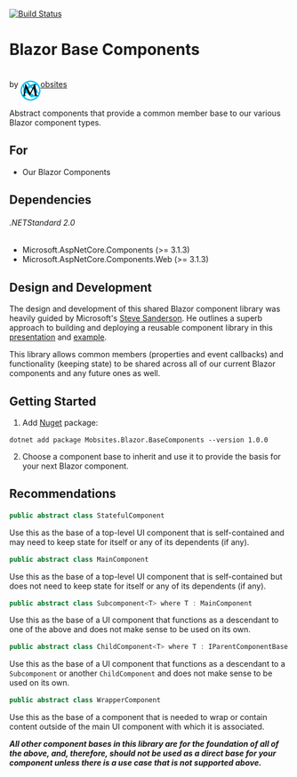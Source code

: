 [![Build Status](https://dev.azure.com/Mobsites-US/Blazor%20Base%20Components/_apis/build/status/Build?branchName=master)](https://dev.azure.com/Mobsites-US/Blazor%20Base%20Components/_build/latest?definitionId=9&branchName=master)

# Blazor Base Components
by <a href="https://www.mobsites.com"><img align="center" src="./src/assets/mobsites-logo.png" width="36" height="36" style="padding-top: 20px;" />obsites</a>

Abstract components that provide a common member base to our various Blazor component types.

## For
* Our Blazor Components

## Dependencies

###### .NETStandard 2.0
* Microsoft.AspNetCore.Components (>= 3.1.3)
* Microsoft.AspNetCore.Components.Web (>= 3.1.3)

## Design and Development
The design and development of this shared Blazor component library was heavily guided by Microsoft's [Steve Sanderson](https://blog.stevensanderson.com/). He outlines a superb approach to building and deploying a reusable component library in this [presentation](https://youtu.be/QnBYmTpugz0) and [example](https://github.com/SteveSandersonMS/presentation-2020-01-NdcBlazorComponentLibraries).

This library allows common members (properties and event callbacks) and functionality (keeping state) to be shared across all of our current Blazor components and any future ones as well.

## Getting Started
1. Add [Nuget](https://www.nuget.org/packages/Mobsites.Blazor.BaseComponents/) package:

```shell
dotnet add package Mobsites.Blazor.BaseComponents --version 1.0.0
```

2. Choose a component base to inherit and use it to provide the basis for your next Blazor component.

## Recommendations
```c#
public abstract class StatefulComponent
```
Use this as the base of a top-level UI component that is self-contained and may need to keep state for itself or any of its dependents (if any).

```c#
public abstract class MainComponent
```
Use this as the base of a top-level UI component that is self-contained but does not need to keep state for itself or any of its dependents (if any).

```c#
public abstract class Subcomponent<T> where T : MainComponent
```
Use this as the base of a UI component that functions as a descendant to one of the above and does not make sense to be used on its own.

```c#
public abstract class ChildComponent<T> where T : IParentComponentBase
```
Use this as the base of a UI component that functions as a descendant to a `Subcomponent` or another `ChildComponent` and does not make sense to be used on its own.

```c#
public abstract class WrapperComponent
```
Use this as the base of a component that is needed to wrap or contain content outside of the main UI component with which it is associated.

***All other component bases in this library are for the foundation of all of the above, and, therefore, should not be used as a direct base for your component unless there is a use case that is not supported above.***